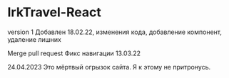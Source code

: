 # IrkTravel-React

version 1  Добавлен 18.02.22, изменения кода, добавление компонент, удаление лишних 

Merge pull request Фикс навигации 13.03.22


24.04.2023  Это мёртвый огрызок сайта. Я к этому не притронусь.
